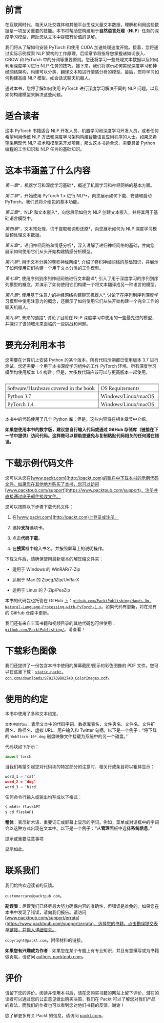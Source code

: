 # 前言

在互联网时代，每天从社交媒体和其他平台生成大量文本数据，理解和利用这些数据是一项至关重要的技能。本书将帮助您构建用于**自然语言处理**（**NLP**）任务的深度学习模型，帮助您从文本中提取有价值的见解。

我们将从了解如何安装 PyTorch 和使用 CUDA 加速处理速度开始。接着，您将通过实际示例探索 NLP 架构的工作原理。后续章节将指导您掌握诸如词嵌入、CBOW 和 PyTorch 中的分词等重要原则。您还将学习一些处理文本数据以及如何利用深度学习进行 NLP 任务的技巧。接下来，我们将演示如何实现深度学习和神经网络架构，构建可以分类、翻译文本和进行情感分析的模型。最后，您将学习如何构建高级 NLP 模型，如会话式聊天机器人。

通过本书，您将了解如何使用 PyTorch 进行深度学习解决不同的 NLP 问题，以及如何构建模型来解决这些问题。

# 适合读者

这本 PyTorch 书籍适合 NLP 开发人员、机器学习和深度学习开发人员，或者任何希望利用传统 NLP 方法和深度学习架构构建智能语言应用程序的人士。如果您希望采用现代 NLP 技术和模型来开发项目，那么这本书适合您。需要具备 Python 编程的工作知识和 NLP 任务的基础知识。

# 这本书涵盖了什么内容

*第一章**，机器学习和深度学习基础*，概述了机器学习和神经网络的基本方面。

*第二章**，开始使用 PyTorch 1.x 进行 NLP*，向您展示如何下载、安装和启动 PyTorch。我们还将介绍包的基本功能。

*第三章**，NLP 和文本嵌入*，向您展示如何为 NLP 创建文本嵌入，并将其用于基础语言模型中。

*第四章**，文本预处理、词干提取和词形还原*，向您展示如何为 NLP 深度学习模型预处理文本数据。

*第五章**，递归神经网络和情感分析*，深入讲解了递归神经网络的基础，并向您展示如何使用它们从头开始构建情感分析模型。

*第六章**, 用于文本分类的卷积神经网络*, 介绍了卷积神经网络的基础知识，并展示了如何使用它们构建一个用于文本分类的工作模型。

*第七章**, 使用序列到序列神经网络进行文本翻译*, 引入了用于深度学习的序列到序列模型的概念，并演示了如何使用它们构建一个将文本翻译成另一种语言的模型。

*第八章**, 使用基于注意力的神经网络构建聊天机器人*, 讨论了在序列到序列深度学习模型中使用注意力的概念，还展示了如何使用它们从头开始构建一个完全工作的聊天机器人。

*第九章**, 未来的道路*, 讨论了目前在 NLP 深度学习中使用的一些最先进的模型，并探讨了该领域未来面临的一些挑战和问题。

# 要充分利用本书

您需要在计算机上安装 Python 的某个版本。所有代码示例都已使用版本 3.7 进行测试。您还需要一个用于本书深度学习组件的工作 PyTorch 环境。所有深度学习模型均使用版本 1.4 构建；但是，大多数代码应该可以与更高版本一起使用。

![](img/B12365_Preface_01.jpg)

本书中的代码使用了几个 Python 库；但是，这些内容将在相关章节中介绍。

**如果您使用本书的数字版，建议您自行输入代码或通过 GitHub 存储库（链接在下一节中提供）访问代码。这样做可以帮助您避免与复制粘贴代码相关的任何潜在错误。**

# 下载示例代码文件

您可以从您在[www.packt.com](http://packt.com)的账户中下载本书的示例代码文件。如果您在其他地方购买了本书，您可以访问[www.packtpub.com/support](https://www.packtpub.com/support)，注册并直接通过电子邮件接收文件。

您可以按照以下步骤下载代码文件：

1.  在[www.packt.com](http://packt.com)上登录或注册。

1.  选择**支持**选项卡。

1.  点击**代码下载**。

1.  在**搜索**框中输入书名，并按照屏幕上的说明操作。

下载文件后，请确保使用最新版本的解压缩文件夹：

+   适用于 Windows 的 WinRAR/7-Zip

+   适用于 Mac 的 Zipeg/iZip/UnRarX

+   适用于 Linux 的 7-Zip/PeaZip

本书的代码包也托管在 GitHub 上：[`github.com/PacktPublishing/Hands-On-Natural-Language-Processing-with-PyTorch-1.x`](https://github.com/PacktPublishing/Hands-On-Natural-Language-Processing-with-PyTorch-1.x)。如果代码有更新，将在现有的 GitHub 仓库中更新。

我们还有来自丰富书籍和视频目录的其他代码包可供使用：[`github.com/PacktPublishing/`](https://github.com/PacktPublishing/)。请查看！

# 下载彩色图像

我们还提供了一份包含本书中使用的屏幕截图/图示的彩色图像的 PDF 文件。您可以在这里下载：[`static.packt-cdn.com/downloads/9781789802740_ColorImages.pdf`](https://static.packt-cdn.com/downloads/9781789802740_ColorImages.pdf)。

# 使用的约定

本书中使用了多种文本约定。

`文本中的代码`：表示文本中的代码字词、数据库表名、文件夹名、文件名、文件扩展名、路径名、虚拟 URL、用户输入和 Twitter 句柄。以下是一个例子：“将下载的 `WebStorm-10*.dmg` 磁盘映像文件挂载为系统中的另一个磁盘。”

代码块如下所示：

```py
import torch
```

当我们希望引起您对代码块的特定部分的注意时，相关行或条目将以粗体显示：

```py
word_1 = ‘cat'
word_2 = ‘dog'
word_3 = ‘bird'
```

任何命令行输入或输出均写成以下格式：

```py
$ mkdir flaskAPI
$ cd flaskAPI
```

**粗体**：表示新术语、重要词汇或屏幕上显示的字词。例如，菜单或对话框中的字词会以这种方式出现在文本中。以下是一个例子：“从**管理**面板中选择**系统信息**。”

提示或重要注意事项

显示如此。

# 联系我们

我们始终欢迎读者的反馈。

`customercare@packtpub.com`。

**勘误表**：尽管我们已经尽最大努力确保内容的准确性，但错误是难免的。如果您在本书中发现了错误，请向我们报告。请访问 [www.packtpub.com/support/errata](https://www.packtpub.com/support/errata)，选择您的书籍，点击勘误提交表单链接，并输入详细信息。

`copyright@packt.com`，附带材料的链接。

**如果您有兴趣成为作者**：如果您在某个专题上有专业知识，并且有意撰写或为书籍做贡献，请访问 [authors.packtpub.com](http://authors.packtpub.com/)。

# 评价

请留下您的评价。阅读并使用本书后，请在您购买书籍的网站上留下评价。潜在的读者可以通过您的公正意见做出购买决策，我们在 Packt 可以了解您对我们产品的看法，而我们的作者也可以看到您对他们书籍的反馈。谢谢！

欲了解更多有关 Packt 的信息，请访问 [packt.com](http://packt.com)。
